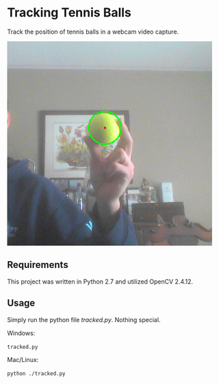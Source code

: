 # Tracking Tennis Balls

Track the position of tennis balls in a webcam video capture.

<img src="./img/tracked.png" />

## Requirements

This project was written in Python 2.7 and utilized OpenCV 2.4.12.

## Usage

Simply run the python file *tracked.py*. Nothing special.

Windows:

`tracked.py`

Mac/Linux:

`python ./tracked.py`
